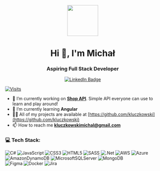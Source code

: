 <div id="header" align="center">
  <img src="https://media.giphy.com/media/M9gbBd9nbDrOTu1Mqx/giphy.gif" width="100"/>

  <h1 align="center">Hi 👋, I'm Michał</h1>
  <h3 align="center">Aspiring Full Stack Developer</h3>
  <div id="badges">
    <a href="https://www.linkedin.com/in/micha%C5%82-kluczkowski-8b105314a/">
      <img src="https://img.shields.io/badge/LinkedIn-blue?style=for-the-badge&logo=linkedin&logoColor=white" alt="LinkedIn Badge"/>
    </a>
  </div>
</div>

[![Visits](https://visitcount.itsvg.in/api?id=kluczkowski&label=Profile%20Views&pretty=false)](https://visitcount.itsvg.in)

- 🔭 I’m currently working on **[Shop API](https://github.com/kluczkowski/Shop)**. Simple API everyone can use to learn and play around!
- 🌱 I’m currently learning **Angular**
- 👨‍💻 All of my projects are available at [https://github.com/kluczkowski](https://github.com/kluczkowski)
- 📫 How to reach me **kluczkowskimichal@gmail.com**

### 💻 Tech Stack:
![C#](https://img.shields.io/badge/c%23-%23239120.svg?style=flat-square&logo=c-sharp&logoColor=white) 
![JavaScript](https://img.shields.io/badge/javascript-%23323330.svg?style=flat-square&logo=javascript&logoColor=%23F7DF1E) 
![CSS3](https://img.shields.io/badge/css3-%231572B6.svg?style=flat-square&logo=css3&logoColor=white) 
![HTML5](https://img.shields.io/badge/html5-%23E34F26.svg?style=flat-square&logo=html5&logoColor=white) 
![SASS](https://img.shields.io/badge/SASS-hotpink.svg?style=flat-square&logo=SASS&logoColor=white) 
![.Net](https://img.shields.io/badge/.NET-5C2D91?style=flat-square&logo=.net&logoColor=white) 
![AWS](https://img.shields.io/badge/AWS-%23FF9900.svg?style=flat-square&logo=amazon-aws&logoColor=white) 
![Azure](https://img.shields.io/badge/azure-%230072C6.svg?style=flat-square&logo=azure-devops&logoColor=white) 
![AmazonDynamoDB](https://img.shields.io/badge/Amazon%20DynamoDB-4053D6?style=flat-square&logo=Amazon%20DynamoDB&logoColor=white) 
![MicrosoftSQLServer](https://img.shields.io/badge/Microsoft%20SQL%20Sever-CC2927?style=flat-square&logo=microsoft%20sql%20server&logoColor=white) 
![MongoDB](https://img.shields.io/badge/MongoDB-%234ea94b.svg?style=flat-square&logo=mongodb&logoColor=white) 	
![Figma](https://img.shields.io/badge/figma-%23F24E1E.svg?style=flat-square&logo=figma&logoColor=white) 
![Docker](https://img.shields.io/badge/docker-%230db7ed.svg?style=flat-square&logo=docker&logoColor=white) 
![Jira](https://img.shields.io/badge/jira-%230A0FFF.svg?style=flat-square&logo=jira&logoColor=white)

[//]: <> "### :fire: My Stats :"

[//]: <> "![kluczkowski's Stats](https://github-readme-stats.vercel.app/api?username=kluczkowski&theme=dark&show_icons=true&hide_border=true&count_private=true)"

[//]: <> "![kluczkowski's Streak](https://github-readme-streak-stats.herokuapp.com/?user=kluczkowski&theme=dark&hide_border=true)"

[//]: <> "![kluczkowski's Top Languages](https://github-readme-stats.vercel.app/api/top-langs/?username=kluczkowski&theme=dark&show_icons=true&hide_border=true&layout=compact)"


